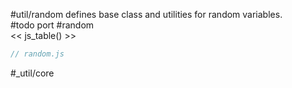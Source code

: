 #util/random defines base class and utilities for random variables.  
#todo port #random  
<< js_table() >>

```js_removed:random.js
// random.js
```

#_util/core